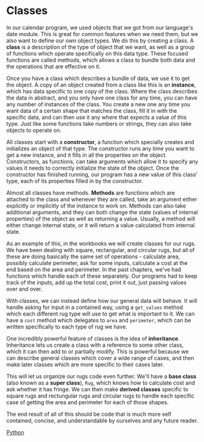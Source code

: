 # Classes

In our calendar program, we used objects that we got from our language's date
module. This is great for common features when we need them, but we also want to
define our own object types. We do this by creating a class. A **class** is a
description of the type of object that we want, as well as a group of functions
which operate specifically on this data type. These focused functions are called
methods, which allows a class to bundle both data and the operations that
are effective on it.

Once you have a class which describes a bundle of data, we use it to get the
object. A copy of an object created from a class like this is an **instance**,
which has data specific to one copy of the class. Where the class describes the
data in abstract, and you only have one class for any time, you can have any
number of instances of the class. You create a new one any time you want data of
a certain shape that matches the class, fill it in with the specific data, and
can then use it any where that expects a value of this type. Just like some
functions take numbers or strings, they can also take objects to operate on.

All classes start with a **constructor**, a function which specially creates and
initializes an object of that type. The constructor runs any time you want to
get a new instance, and it fills in all the properties on the object.
Constructors, as functions, can take arguments which allow it to specify any
values it needs to correctly initialize the state of the object. Once the
constructor has finished running, our program has a new value of this class'
type, each of its properties filled in by the constructor.

Almost all classes have methods. **Methods** are functions which are attached to
the class and whenever they are called, take an argument either explicitly or
implicitly of the instance to work on. Methods can also take additional
arguments, and they can both change the state (values of internal properties) of
the object as well as returning a value. Usually, a method will either change
internal state, or it will return a value calculated from internal state.

As an example of this, in the workbooks we will create classes for our rugs. We
have been dealing with square, rectangular, and circular rugs, but all of these
are doing basically the same set of operations - calculate area, possibly
calculate perimeter, ask for some inputs, calculate a cost at the end based on
the area and perimeter. In the past chapters, we've had functions which handle
each of these separately. Our programs had to keep track of the inputs, add up
the total cost, print it out, just passing values over and over.

With classes, we can instead define how our general data will behave. It will
handle asking for input in a contained way, using a `get_values` method which
each different rug type will use to get what is important to it. We can have a
`cost` method which delegates to `area` and `perimeter`, which can be written
specifically to each type of rug we have.

One incredibly powerful feature of classes is the idea of **inheritance**.
Inheritance lets us create a class with a reference to some other class, which
it can then add to or partially modify. This is powerful because we can describe
general classes which cover a wide range of cases, and then make later classes
which are more specific to their cases later.

This will let us organize our rugs code even further. We'll have a
**base class** (also known as a **super class**), `Rug`, which knows how to
calculate cost and ask whether it has fringe. We can then make
**derived classes** specific to square rugs and rectungular rugs and circular
rugs to handle each specific case of getting the area and perimeter for each of
those shapes.

The end result of all of this should be code that is much more self contained,
concise, and understandable by ourselves and any future reader.

[Python](./01_python.md)
